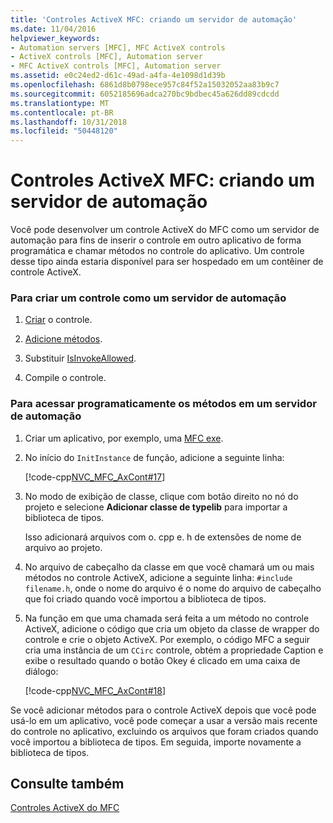 ```yaml
---
title: 'Controles ActiveX MFC: criando um servidor de automação'
ms.date: 11/04/2016
helpviewer_keywords:
- Automation servers [MFC], MFC ActiveX controls
- ActiveX controls [MFC], Automation server
- MFC ActiveX controls [MFC], Automation server
ms.assetid: e0c24ed2-d61c-49ad-a4fa-4e1098d1d39b
ms.openlocfilehash: 6861d8b0798ece957c84f52a15032052aa83b9c7
ms.sourcegitcommit: 6052185696adca270bc9bdbec45a626dd89cdcdd
ms.translationtype: MT
ms.contentlocale: pt-BR
ms.lasthandoff: 10/31/2018
ms.locfileid: "50448120"
---
```

# <a name="mfc-activex-controls-creating-an-automation-server"></a>Controles ActiveX MFC: criando um servidor de automação

Você pode desenvolver um controle ActiveX do MFC como um servidor de automação para fins de inserir o controle em outro aplicativo de forma programática e chamar métodos no controle do aplicativo. Um controle desse tipo ainda estaria disponível para ser hospedado em um contêiner de controle ActiveX.

### <a name="to-create-a-control-as-an-automation-server"></a>Para criar um controle como um servidor de automação

1. [Criar](../mfc/reference/mfc-activex-control-wizard.md) o controle.

1. [Adicione métodos](../mfc/mfc-activex-controls-methods.md).

1. Substituir [IsInvokeAllowed](../mfc/reference/colecontrol-class.md#isinvokeallowed).

1. Compile o controle.

### <a name="to-programmatically-access-the-methods-in-an-automation-server"></a>Para acessar programaticamente os métodos em um servidor de automação

1. Criar um aplicativo, por exemplo, uma [MFC exe](../mfc/reference/mfc-application-wizard.md).

1. No início do `InitInstance` de função, adicione a seguinte linha:

   [!code-cpp[NVC_MFC_AxCont#17](../mfc/codesnippet/cpp/mfc-activex-controls-creating-an-automation-server_1.cpp)]

1. No modo de exibição de classe, clique com botão direito no nó do projeto e selecione **Adicionar classe de typelib** para importar a biblioteca de tipos.

   Isso adicionará arquivos com o. cpp e. h de extensões de nome de arquivo ao projeto.

1. No arquivo de cabeçalho da classe em que você chamará um ou mais métodos no controle ActiveX, adicione a seguinte linha: `#include filename.h`, onde o nome do arquivo é o nome do arquivo de cabeçalho que foi criado quando você importou a biblioteca de tipos.

1. Na função em que uma chamada será feita a um método no controle ActiveX, adicione o código que cria um objeto da classe de wrapper do controle e crie o objeto ActiveX. Por exemplo, o código MFC a seguir cria uma instância de um `CCirc` controle, obtém a propriedade Caption e exibe o resultado quando o botão Okey é clicado em uma caixa de diálogo:

   [!code-cpp[NVC_MFC_AxCont#18](../mfc/codesnippet/cpp/mfc-activex-controls-creating-an-automation-server_2.cpp)]

Se você adicionar métodos para o controle ActiveX depois que você pode usá-lo em um aplicativo, você pode começar a usar a versão mais recente do controle no aplicativo, excluindo os arquivos que foram criados quando você importou a biblioteca de tipos. Em seguida, importe novamente a biblioteca de tipos.

## <a name="see-also"></a>Consulte também

[Controles ActiveX do MFC](../mfc/mfc-activex-controls.md)

